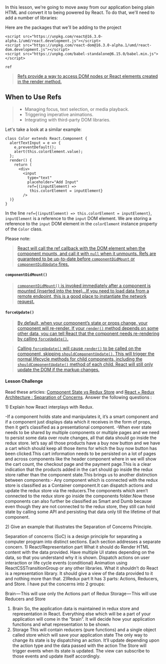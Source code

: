 In this lesson, we're going to move away from our application being plain HTML and convert it to being powered by React. To do that, we'll need to add a number of libraries:
<p>Here are the packages that we'll be adding to the project</p>
<pre><code class="lang-html"><span class="hljs-tag">&lt;<span class="hljs-title">script</span> <span class="hljs-attribute">src</span>=<span class="hljs-value">"https://unpkg.com/react@16.3.0-alpha.1/umd/react.development.js"</span>&gt;</span><span class="undefined"></span><span class="hljs-tag">&lt;/<span class="hljs-title">script</span>&gt;</span>
<span class="hljs-tag">&lt;<span class="hljs-title">script</span> <span class="hljs-attribute">src</span>=<span class="hljs-value">"https://unpkg.com/react-dom@16.3.0-alpha.1/umd/react-dom.development.js"</span>&gt;</span><span class="undefined"></span><span class="hljs-tag">&lt;/<span class="hljs-title">script</span>&gt;</span>
<span class="hljs-tag">&lt;<span class="hljs-title">script</span> <span class="hljs-attribute">src</span>=<span class="hljs-value">"https://unpkg.com/babel-standalone@6.15.0/babel.min.js"</span>&gt;</span><span class="undefined"></span><span class="hljs-tag">&lt;/<span class="hljs-title">script</span>&gt;</span>
</code></pre>

<code>ref</code>
<blockquote>
<p><a target="_blank" href="https://reactjs.org/docs/refs-and-the-dom.html#callback-refs">Refs provide a way to access DOM nodes or React elements created in the render method.</a></p>
</blockquote>

<h2 id="when-to-use-refs">When to Use Refs</h2>
<blockquote>
<ul>
<li>Managing focus, text selection, or media playback.</li>
<li>Triggering imperative animations.</li>
<li>Integrating with third-party DOM libraries.</li>
</ul>
</blockquote>

<div class="ltr"><div class="index-module--markdown--2MdcR ureact-markdown "><p>Let's take a look at a similar example:</p>
<pre><code class="lang-js"><span class="hljs-class"><span class="hljs-keyword">class</span> <span class="hljs-title">Color</span> <span class="hljs-keyword">extends</span> <span class="hljs-title">React</span>.<span class="hljs-title">Component</span> </span>{
  alertTextInput = e =&gt; {
    e.preventDefault();
    alert(<span class="hljs-keyword">this</span>.colorElement.value);
  };
  render() {
    <span class="hljs-keyword">return</span> (
      <span class="xml"><span class="hljs-tag">&lt;<span class="hljs-title">div</span>&gt;</span>
        <span class="hljs-tag">&lt;<span class="hljs-title">input</span>
          <span class="hljs-attribute">type</span>=<span class="hljs-value">"text"</span>
          <span class="hljs-attribute">placeholder</span>=<span class="hljs-value">"Add Input"</span>
          <span class="hljs-attribute">ref</span>=<span class="hljs-value">{(inputElement)</span> =&gt;</span> 
           this.colorElement = inputElement}
        /&gt; 
  )}
}
</code></pre>
<p>In the line <code>ref={(inputElement) =&gt; this.colorElement = inputElement}</code>, <code>inputElement</code> is a reference to the <code>input</code> DOM element. We are storing a reference to the <code>input</code> DOM element in the <code>colorElement</code> instance property of the <code>Color</code> class.</p>
<p>Please note:</p>
<blockquote>
<p><a target="_blank" href="https://reactjs.org/docs/refs-and-the-dom.html#callback-refs">React will call the ref callback with the DOM element when the component mounts, and call it with <code>null</code> when it unmounts. Refs are guaranteed to be up-to-date before <code>componentDidMount</code> or <code>componentDidUpdate</code> fires.</a></p>
</blockquote>
</div></div>

<h4 id="componentdidmount-"><code>componentDidMount()</code></h4>
<blockquote>
<p><a target="_blank" href="https://reactjs.org/docs/react-component.html#componentdidmount"><code>componentDidMount()</code> is invoked immediately after a component is mounted (inserted into the tree)...If you need to load data from a remote endpoint, this is a good place to instantiate the network request.</a></p>
</blockquote>

<h4 id="forceupdate-"><code>forceUpdate()</code></h4>
<blockquote>
<p><a target="_blank" href="https://reactjs.org/docs/react-component.html#forceupdate">By default, when your component’s state or props change, your component will re-render. If your <code>render()</code> method depends on some other data, you can tell React that the component needs re-rendering by calling <code>forceUpdate()</code>.</a></p>
</blockquote>

<blockquote>
<p><a target="_blank" href="https://reactjs.org/docs/react-component.html#forceupdate">Calling <code>forceUpdate()</code> will cause <code>render()</code> to be called on the component, skipping <code>shouldComponentUpdate()</code>. This will trigger the normal lifecycle methods for child components, including the <code>shouldComponentUpdate()</code> method of each child. React will still only update the DOM if the markup changes.</a></p>
</blockquote>

<div class="ltr"><div class="index-module--markdown--2MdcR ureact-markdown "><h4 id="lesson-challenge">Lesson Challenge</h4>
<p>Read these articles: <a target="_blank" href="https://medium.com/netscape/component-state-vs-redux-store-1eb0c929277">Component State vs Redux Store</a> and <a target="_blank" href="https://medium.com/prod-io/react-redux-architecture-part-1-separation-of-concerns-812da3b08b46">React + Redux Architecture : Separation of Concerns</a>. Answer the following questions : </p>
<p>1) Explain how React interplays with Redux.</p>
-If a component holds state and manipulates it, it’s a smart component and if a component just displays data which it receives in the form of props, then it get’s classified as a presentational component.
-When ever state needs to be shared by multiple components or multiple pages and we need to persist some data over route changes, all that data should go inside the redux store.
 let’s say all those products have a buy now button and we have a cart which should keep all those items for which the buy now button has been clicked.This cart information needs to be persisted on a lot of pages and across components like the header component where in we will show the cart count, the checkout page and the payment page.This is a clear indication that the products added in the cart should go inside the redux store rather than the component state.This brings us to another distinction between components:-
Any component which is connected with the redux store is classified as a Container component.It can dispatch actions and update the redux store via the reducers.The components which aren’t connected to the redux store go inside the components folder.Now these components can also further be classified as Smart and Dumb because even though they are not connected to the redux store, they still can hold state by calling some API and persisting that data only till the lifetime of that component.  
<p>2) Give an example that illustrates the Separation of Concerns Principle. </p>
Separation of concerns (SoC) is a design principle for separating a computer program into distinct sections. Each section addresses a separate concern.
1) React/Representation part
What it should do
Render HTML content with the data provided.
Have multiple UI states depending on the data, so that you understand why it is shown.
Dispatch actions on user interaction or life cycle events (conditional)
Animation using ReactCSSTransitionGroup or any other libraries.
What it shouldn’t do
React is a representation library. It should give a view of the data provided to it and nothing more than that.
2)Redux part
  It has 3 parts: Actions, Reducers, and Store. I have put the concerns into 2 groups:

Brain — This will use only the Actions part of Redux
Storage — This will use Reducers and Store
1. Brain
So, the application data is maintained in redux store and representation in React. Everything else which will be a part of your application will come in the “brain”. It will decide how your application functions and what representation to be shown.
2. Storage
This will contain reducers (pure functions) and a single object called store which will save your application state
The only way to change its state is by dispatching an action. It’ll update depending upon the action type and the data passed with the action
The Store will trigger events when its state is updated.
The view can subscribe to those events and update itself accordingly.

  
</div></div>



